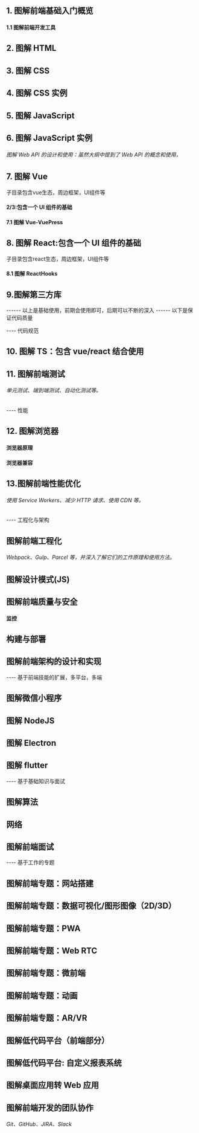 ## 1. 图解前端基础入门概览
#### 1.1 图解前端开发工具

## 2. 图解 HTML

## 3. 图解 CSS

## 4. 图解 CSS 实例

## 5. 图解 JavaScript

## 6. 图解 JavaScript 实例
###### 图解 Web API 的设计和使用：虽然大纲中提到了 Web API 的概念和使用，

## 7. 图解 Vue
子目录包含vue生态，周边框架，UI组件等
#### 2/3:包含一个 UI 组件的基础
####  7.1 图解 Vue-VuePress

## 8. 图解 React:包含一个 UI 组件的基础
子目录包含react生态，周边框架，UI组件等
#### 8.1 图解 ReactHooks

## 9.图解第三方库

------ 以上是基础使用，前期会使用即可，后期可以不断的深入
------ 以下是保证代码质量

---- 代码规范
## 10. 图解 TS：包含 vue/react 结合使用

## 11. 图解前端测试
###### 单元测试、端到端测试、自动化测试等。

---- 性能
## 12. 图解浏览器
#### 浏览器原理
#### 浏览器兼容

## 13.图解前端性能优化
###### 使用 Service Workers、减少 HTTP 请求、使用 CDN 等。


---- 工程化与架构
## 图解前端工程化
###### Webpack、Gulp、Parcel 等，并深入了解它们的工作原理和使用方法。

## 图解设计模式(JS)

## 图解前端质量与安全
#### 监控

## 构建与部署

## 图解前端架构的设计和实现


---- 基于前端技能的扩展，多平台，多端
## 图解微信小程序

## 图解 NodeJS


## 图解 Electron

## 图解 flutter

---- 基于基础知识与面试

## 图解算法

## 网络

## 图解前端面试

---- 基于工作的专题

## 图解前端专题：网站搭建

## 图解前端专题：数据可视化/图形图像（2D/3D）

## 图解前端专题：PWA

## 图解前端专题：Web RTC

## 图解前端专题：微前端

## 图解前端专题：动画

## 图解前端专题：AR/VR

## 图解低代码平台（前端部分）

## 图解低代码平台: 自定义报表系统

## 图解桌面应用转 Web 应用

## 图解前端开发的团队协作
###### Git、GitHub、JIRA、Slack
